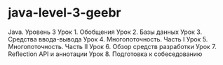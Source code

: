 # java-level-3-geebr
Java. Уровень 3
Урок 1. Обобщения
Урок 2. Базы данных
Урок 3. Средства ввода-вывода
Урок 4. Многопоточность. Часть I
Урок 5. Многопоточность. Часть II
Урок 6. Обзор средств разработки
Урок 7. Reflection API и аннотации
Урок 8. Подготовка к собеседованию
